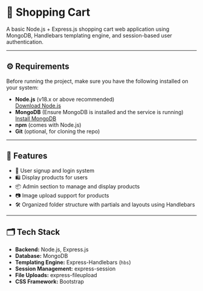 # 🛒 Shopping Cart

A basic Node.js + Express.js shopping cart web application using MongoDB, Handlebars templating engine, and session-based user authentication.

---

## ⚙️ Requirements

Before running the project, make sure you have the following installed on your system:

- **Node.js** (v18.x or above recommended)  
  [Download Node.js](https://nodejs.org)
- **MongoDB** (Ensure MongoDB is installed and the service is running)  
  [Install MongoDB](https://www.mongodb.com/try/download/community)
- **npm** (comes with Node.js)
- **Git** (optional, for cloning the repo)

---

## 🚀 Features

- 👤 User signup and login system
- 🛍️ Display products for users
- 📦 Admin section to manage and display products
- 📷 Image upload support for products
- 🛠️ Organized folder structure with partials and layouts using Handlebars

---

## 🗂️ Tech Stack

- **Backend:** Node.js, Express.js
- **Database:** MongoDB
- **Templating Engine:** Express-Handlebars (`hbs`)
- **Session Management:** express-session
- **File Uploads:** express-fileupload
- **CSS Framework:** Bootstrap

